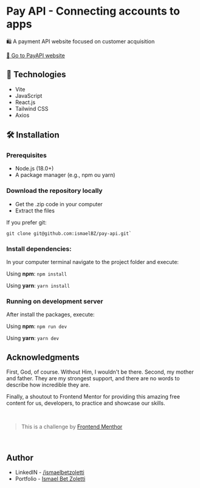 # Pay API - Connecting accounts to apps 

🛍  A payment API website focused on customer acquisition 

[🔗 Go to PayAPI website](https://ismaelbz.github.io/pay-api/) 


## 🚀 Technologies

- Vite
- JavaScript
- React.js
- Tailwind CSS
- Axios


## 🛠️ Installation

### Prerequisites

- Node.js (18.0+)
- A package manager (e.g., npm ou yarn)

### Download the repository locally

- Get the .zip code in your computer
- Extract the files

If you prefer git:

```
git clone git@github.com:ismaelBZ/pay-api.git`
```

### Install dependencies:

In your computer terminal navigate to the project folder and execute:

Using **npm**: `npm install`

Using **yarn**: `yarn install`

### Running on development server

After install the packages, execute:

Using **npm**: `npm run dev`

Using **yarn**: `yarn dev`

## Acknowledgments

First, God, of course. Without Him, I wouldn't be there. Second, my mother and father. They are my strongest support, and there are no words to describe how incredible they are. 

Finally, a shoutout to Frontend Mentor for providing this amazing free content for us, developers, to practice and showcase our skills. 

<br>

>  This is a challenge by [Frontend Menthor](https://www.frontendmentor.io/)

<br>

## Author

- LinkedIN - [/ismaelbetzoletti](https://www.linkedin.com/in/ismaelbetzoletti/)
- Portfolio - [Ismael Bet Zoletti](https://ismaelbz.github.io/portfolio/)
